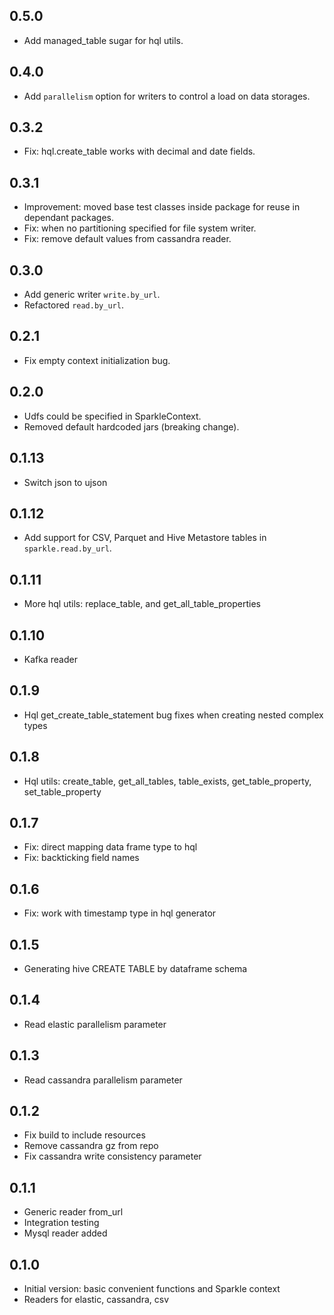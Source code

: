 ## 0.5.0
* Add managed_table sugar for hql utils.

## 0.4.0
* Add `parallelism` option for writers to control a load on data storages.

## 0.3.2
* Fix: hql.create_table works with decimal and date fields.

## 0.3.1
* Improvement: moved base test classes inside package for reuse in dependant packages.
* Fix: when no partitioning specified for file system writer.
* Fix: remove default values from cassandra reader.

## 0.3.0
* Add generic writer `write.by_url`.
* Refactored `read.by_url`.

## 0.2.1
* Fix empty context initialization bug.

## 0.2.0
* Udfs could be specified in SparkleContext.
* Removed default hardcoded jars (breaking change).

## 0.1.13
* Switch json to ujson

## 0.1.12
* Add support for CSV, Parquet and Hive Metastore tables in `sparkle.read.by_url`.

## 0.1.11
* More hql utils: replace_table, and get_all_table_properties

## 0.1.10
* Kafka reader

## 0.1.9
* Hql get_create_table_statement bug fixes when creating nested complex types

## 0.1.8
* Hql utils: create_table, get_all_tables, table_exists, get_table_property, set_table_property

## 0.1.7
* Fix: direct mapping data frame type to hql
* Fix: backticking field names

## 0.1.6
* Fix: work with timestamp type in hql generator

## 0.1.5
* Generating hive CREATE TABLE by dataframe schema

## 0.1.4
* Read elastic parallelism parameter

## 0.1.3
* Read cassandra parallelism parameter

## 0.1.2
* Fix build to include resources
* Remove cassandra gz from repo
* Fix cassandra write consistency parameter

## 0.1.1
* Generic reader from_url
* Integration testing
* Mysql reader added

## 0.1.0
* Initial version: basic convenient functions and Sparkle context
* Readers for elastic, cassandra, csv